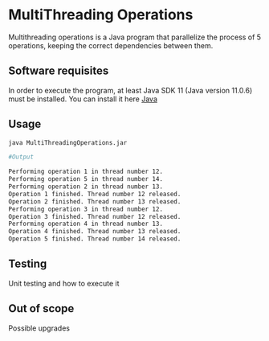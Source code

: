 # MultiThreading Operations

Multithreading operations is a Java program that parallelize the process of 5 operations, keeping the correct dependencies between them.

## Software requisites

In order to execute the program, at least Java SDK 11 (Java version 11.0.6) must be installed. You can install it here [Java](https://www.oracle.com/java/technologies/downloads/)

## Usage

```bash
java MultiThreadingOperations.jar

#Output

Performing operation 1 in thread number 12.
Performing operation 5 in thread number 14.
Performing operation 2 in thread number 13.
Operation 1 finished. Thread number 12 released.
Operation 2 finished. Thread number 13 released.
Performing operation 3 in thread number 12.
Operation 3 finished. Thread number 12 released.
Performing operation 4 in thread number 13.
Operation 4 finished. Thread number 13 released.
Operation 5 finished. Thread number 14 released.

```

## Testing
Unit testing and how to execute it

## Out of scope
Possible upgrades
